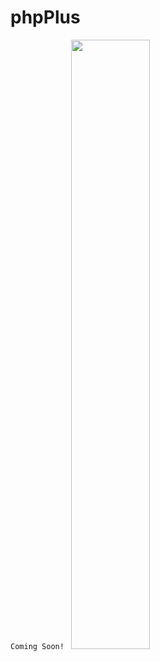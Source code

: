 # phpPlus
<code>Coming Soon!
</code>
<img src= "https://github.com/phpPlus-Officiall/phpPlus/blob/main/logo.png" high= 100px width= 50%>

